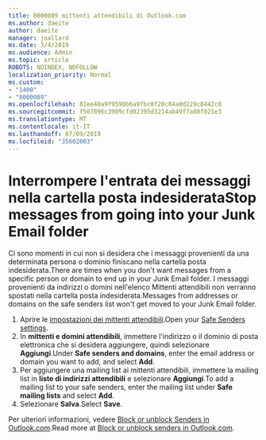 ```yaml
---
title: 8000089 mittenti attendibili di Outlook.com
ms.author: daeite
author: daeite
manager: joallard
ms.date: 3/4/2019
ms.audience: Admin
ms.topic: article
ROBOTS: NOINDEX, NOFOLLOW
localization_priority: Normal
ms.custom:
- "1400"
- "8000089"
ms.openlocfilehash: 81ee40a9f9598b6a9fbc0f28c04a0d229c8442c8
ms.sourcegitcommit: f507896c3909cfd02395d3214ab49f7a08f021e3
ms.translationtype: MT
ms.contentlocale: it-IT
ms.lasthandoff: 07/09/2019
ms.locfileid: "35602003"
---
```

# <a name="stop-messages-from-going-into-your-junk-email-folder"></a><span data-ttu-id="236cc-102">Interrompere l'entrata dei messaggi nella cartella posta indesiderata</span><span class="sxs-lookup"><span data-stu-id="236cc-102">Stop messages from going into your Junk Email folder</span></span>

<span data-ttu-id="236cc-103">Ci sono momenti in cui non si desidera che i messaggi provenienti da una determinata persona o dominio finiscano nella cartella posta indesiderata.</span><span class="sxs-lookup"><span data-stu-id="236cc-103">There are times when you don't want messages from a specific person or domain to end up in your Junk Email folder.</span></span> <span data-ttu-id="236cc-104">I messaggi provenienti da indirizzi o domini nell'elenco Mittenti attendibili non verranno spostati nella cartella posta indesiderata.</span><span class="sxs-lookup"><span data-stu-id="236cc-104">Messages from addresses or domains on the safe senders list won't get moved to your Junk Email folder.</span></span>

1. <span data-ttu-id="236cc-105">Aprire le [impostazioni dei mittenti attendibili](https://go.microsoft.com/fwlink/?linkid=2035804).</span><span class="sxs-lookup"><span data-stu-id="236cc-105">Open your [Safe Senders settings](https://go.microsoft.com/fwlink/?linkid=2035804).</span></span>
2. <span data-ttu-id="236cc-106">In **mittenti e domini attendibili**, immettere l'indirizzo o il dominio di posta elettronica che si desidera aggiungere, quindi selezionare **Aggiungi**.</span><span class="sxs-lookup"><span data-stu-id="236cc-106">Under **Safe senders and domains**, enter the email address or domain you want to add, and select **Add**.</span></span>
3. <span data-ttu-id="236cc-107">Per aggiungere una mailing list ai mittenti attendibili, immettere la mailing list in **liste di indirizzi attendibili** e selezionare **Aggiungi**.</span><span class="sxs-lookup"><span data-stu-id="236cc-107">To add a mailing list to your safe senders, enter the mailing list under **Safe mailing lists** and select **Add**.</span></span>
4. <span data-ttu-id="236cc-108">Selezionare **Salva**.</span><span class="sxs-lookup"><span data-stu-id="236cc-108">Select **Save**.</span></span>

<span data-ttu-id="236cc-109">Per ulteriori informazioni, vedere [Block or unblock Senders in Outlook.com](https://support.office.com/article/afba1c94-77bb-4f50-8b85-057cf52f4d5e?wt.mc_id=Office_Outlook_com_Alchemy).</span><span class="sxs-lookup"><span data-stu-id="236cc-109">Read more at [Block or unblock senders in Outlook.com](https://support.office.com/article/afba1c94-77bb-4f50-8b85-057cf52f4d5e?wt.mc_id=Office_Outlook_com_Alchemy).</span></span>